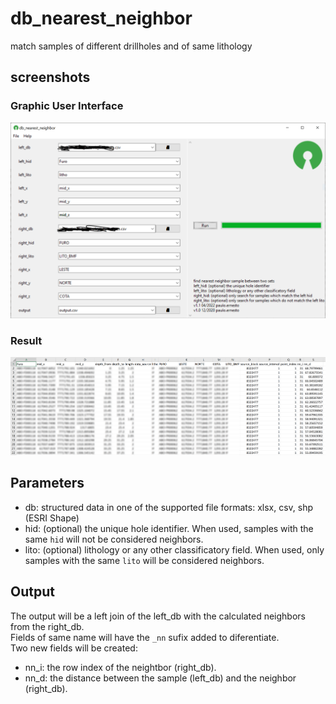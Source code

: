 # db_nearest_neighbor
match samples of different drillholes and of same lithology
## screenshots  
### Graphic User Interface  
![screenshot1](assets/screenshot1.png?raw=true)  
  
### Result  
![screenshot5](assets/screenshot2.png?raw=true)  
## Parameters  
 - db: structured data in one of the supported file formats: xlsx, csv, shp (ESRI Shape)
 - hid: (optional) the unique hole identifier. When used, samples with the same `hid` will not be considered neighbors.
 - lito: (optional) lithology or any other classificatory field. When used, only samples with the same `lito` will be considered neighbors.
  
## Output  
The output will be a left join of the left_db with the calculated neighbors from the right_db.  
Fields of same name will have the `_nn` sufix added to diferentiate.  
Two new fields will be created:
 - nn_i: the row index of the neightbor (right_db).
 - nn_d: the distance between the sample (left_db) and the neighbor (right_db).
